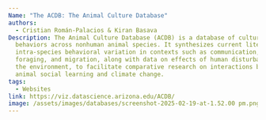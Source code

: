 ```yaml
---
Name: "The ACDB: The Animal Culture Database"
authors:
  - Cristian Román-Palacios & Kiran Basava
Description: The Animal Culture Database (ACDB) is a database of cultural
  behaviors across nonhuman animal species. It synthesizes current literature on
  intra-species behavioral variation in contexts such as communication,
  foraging, and migration, along with data on effects of human disturbances to
  the environment, to facilitate comparative research on interactions between
  animal social learning and climate change.
tags:
  - Websites
link: https://viz.datascience.arizona.edu/ACDB/
image: /assets/images/databases/screenshot-2025-02-19-at-1.52.00 pm.png
---
```

